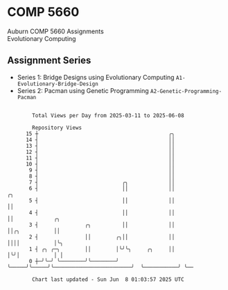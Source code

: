 # COMP 5660
Auburn COMP 5660 Assignments  
Evolutionary Computing

## Assignment Series
- Series 1: Bridge Designs using Evolutionary Computing `A1-Evolutionary-Bridge-Design`
- Series 2: Pacman using Genetic Programming `A2-Genetic-Programming-Pacman`

```

        Total Views per Day from 2025-03-11 to 2025-06-08

        Repository Views
      15 ┼                                          ╭╮
      14 ┤                                          ││
      13 ┤                                          ││
      12 ┤                                          ││
      11 ┤                                          ││
      10 ┤                                          ││
       9 ┤                                          ││
       8 ┤                                          ││
       7 ┤                           ╭╮             ││
       6 ┤                           ││             ││                         ╭╮
       5 ┤                           ││             ││                         ││
       4 ┤                           ││             ││                         ││             ╭╮
       3 ┤               ╭╮          ││             ││                         ││╭╮           ││
       2 ┤               ││        ╭╮││             ││                         ││││           │╰╮
       1 ┤ ╭╮ ╭─╮        ││        │╰╯╰╮     ╭╮     ││                         │╰╯│           │ │
       0 ┼─╯╰─╯ ╰────────╯╰────────╯   ╰─────╯╰─────╯╰─────────────────────────╯  ╰───────────╯ ╰──

        Chart last updated - Sun Jun  8 01:03:57 2025 UTC
        
```
